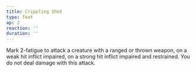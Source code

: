```yaml
---
title: Crippling Shot
type: feat
ap: 2
reaction: ''
duration: ''
---
```

Mark 2-fatigue to attack a creature with a ranged or thrown weapon, on a weak hit inflict impaired, on a strong hit inflict impaired and restrained. You do not deal damage with this attack.
